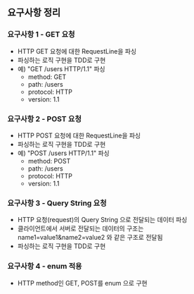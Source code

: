 ## 요구사항 정리

### 요구사항 1 - GET 요청
- HTTP GET 요청에 대한 RequestLine을 파싱
- 파싱하는 로직 구현을 TDD로 구현
- 예) "GET /users HTTP/1.1" 파싱
  - method: GET
  - path: /users
  - protocol: HTTP
  - version: 1.1
  
### 요구사항 2 - POST 요청
- HTTP POST 요청에 대한 RequestLine을 파싱
- 파싱하는 로직 구현을 TDD로 구현
- 예) "POST /users HTTP/1.1" 파싱
  - method: POST
  - path:  /users
  - protocol: HTTP
  - version: 1.1

### 요구사항 3 - Query String 요청
- HTTP 요청(request)의 Query String 으로 전달되는 데이터 파싱
- 클라이언트에서 서버로 전달되는 데이터의 구조는 name1=value1&name2=value2 와 같은 구조로 전달됨
- 파싱하는 로직 구현을 TDD로 구현

### 요구사항 4 - enum 적용
- HTTP method인 GET, POST를 enum 으로 구현 